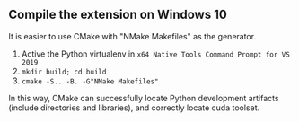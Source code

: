 ## Compile the extension on Windows 10

It is easier to use CMake with "NMake Makefiles" as the generator.

1. Active the Python virtualenv in `x64 Native Tools Command Prompt for VS 2019`
2. `mkdir build; cd build`
3. `cmake -S.. -B. -G"NMake Makefiles"`

In this way, CMake can successfully locate Python development artifacts (include directories and libraries), and correctly locate cuda toolset.
